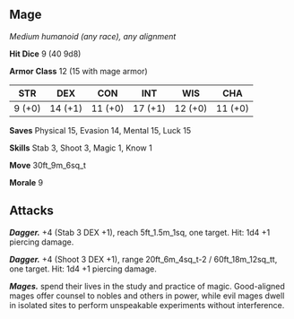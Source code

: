 ## Mage

*Medium humanoid (any race), any alignment*

**Hit Dice** 9 (40 9d8)

**Armor Class** 12 (15 with mage armor)

| STR     | DEX     | CON     | INT     | WIS     | CHA     |
|---------|---------|---------|---------|---------|---------|
|  9 (+0) | 14 (+1) | 11 (+0) | 17 (+1) | 12 (+0) | 11 (+0) |

**Saves** Physical 15, Evasion 14, Mental 15, Luck 15

**Skills** Stab 3, Shoot 3, Magic 1, Know 1

**Move** 30ft\_9m\_6sq\_t

**Morale** 9

## Attacks

***Dagger.*** +4 (Stab 3 DEX +1), reach 5ft\_1.5m\_1sq, one target. Hit: 1d4 +1 piercing damage.

***Dagger.*** +4 (Shoot 3 DEX +1), range 20ft\_6m\_4sq\_t-2 / 60ft\_18m\_12sq\_tt, one target. Hit: 1d4 +1 piercing damage.

***Mages.*** spend their lives in the study and practice of magic. Good-aligned mages offer counsel to nobles and others in power, while evil mages dwell in isolated sites to perform unspeakable experiments without interference.

